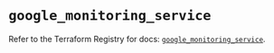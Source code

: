 # `google_monitoring_service`

Refer to the Terraform Registry for docs: [`google_monitoring_service`](https://registry.terraform.io/providers/hashicorp/google/6.24.0/docs/resources/monitoring_service).
